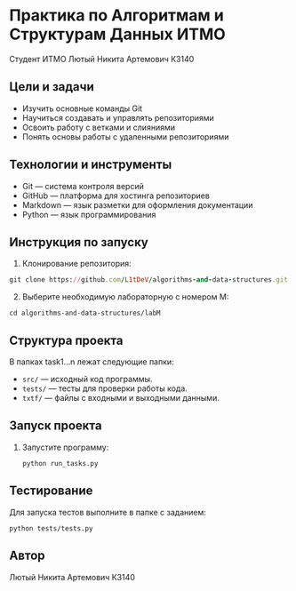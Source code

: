 # Практика по Алгоритмам и Cтруктурам Данных ИТМО
Студент ИТМО Лютый Никита Артемович К3140
## Цели и задачи
- Изучить основные команды Git
- Научиться создавать и управлять репозиториями
- Освоить работу с ветками и слияниями
- Понять основы работы с удаленными репозиториями
## Технологии и инструменты
- Git — система контроля версий
- GitHub — платформа для хостинга репозиториев
- Markdown — язык разметки для оформления документации
- Python — язык программирования
## Инструкция по запуску
1. Клонирование репозитория:
  ```rb
  git clone https://github.com/L1tDeV/algorithms-and-data-structures.git
  ```
2. Выберите необходимую лабораторную с номером M:
  ```
  cd algorithms-and-data-structures/labM
  ```
## Структура проекта
В папках task1...n лежат следующие папки:
- `src/` — исходный код программы.
- `tests/` — тесты для проверки работы кода.
- `txtf/` — файлы с входными и выходными данными.
## Запуск проекта
1. Запустите программу:
   ```
   python run_tasks.py
   ```
## Тестирование
Для запуска тестов выполните в папке с заданием:
   ```
   python tests/tests.py
   ```
## Автор
Лютый Никита Артемович К3140
